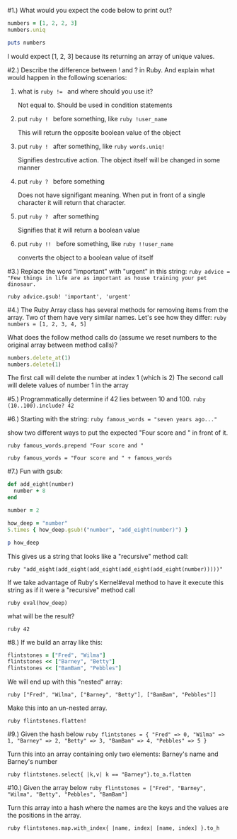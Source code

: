 #1.) What would you expect the code below to print out?
```ruby
numbers = [1, 2, 2, 3]
numbers.uniq

puts numbers
```
I would expect [1, 2, 3] because its returning an array of unique values.

#2.) Describe the difference between ! and ? in Ruby. And explain what would happen in the following scenarios:
1. what is ```ruby != ``` and where should you use it?
    
    Not equal to. Should be used in condition statements

2. put ```ruby ! ``` before something, like ```ruby !user_name ```
    
    This will return the opposite boolean value of the object

3. put ```ruby ! ``` after something, like ```ruby words.uniq! ```
    
    Signifies destrcutive action. The object itself will be changed in some manner

4. put ```ruby ? ``` before something
    
    Does not have signifigant meaning. When put in front of a single character it will return that character.

5. put ```ruby ? ``` after something
    
    Signifies that it will return a boolean value

6. put ```ruby !! ``` before something, like ```ruby !!user_name ```
    
    converts the object to a boolean value of itself

#3.) Replace the word "important" with "urgent" in this string:
```ruby advice = "Few things in life are as important as house training your pet dinosaur. ```

```ruby advice.gsub! 'important', 'urgent' ```

#4.) The Ruby Array class has several methods for removing items from the array. Two of them have very similar names. Let's see how they differ:
```ruby numbers = [1, 2, 3, 4, 5] ```

What does the follow method calls do (assume we reset numbers to the original array between method calls)?
```ruby
numbers.delete_at(1)
numbers.delete(1)
```
The first call will delete the number at index 1 (which is 2)
The second call will delete values of number 1 in the array

#5.) Programmatically determine if 42 lies between 10 and 100.
```ruby (10..100).include? 42 ```

#6.) Starting with the string:
```ruby famous_words = "seven years ago..." ```

show two different ways to put the expected "Four score and " in front of it.

```ruby famous_words.prepend "Four score and " ```

```ruby famous_words = "Four score and " + famous_words ```

#7.) Fun with gsub:
```ruby
def add_eight(number)
  number + 8
end

number = 2

how_deep = "number"
5.times { how_deep.gsub!("number", "add_eight(number)") }

p how_deep
```

This gives us a string that looks like a "recursive" method call:

```ruby "add_eight(add_eight(add_eight(add_eight(add_eight(number)))))" ```

If we take advantage of Ruby's Kernel#eval method to have it execute this string as if it were a "recursive" method call

```ruby eval(how_deep) ```

what will be the result?

```ruby 42 ```

#8.) If we build an array like this:
```ruby
flintstones = ["Fred", "Wilma"]
flintstones << ["Barney", "Betty"]
flintstones << ["BamBam", "Pebbles"]
```
We will end up with this "nested" array:

```ruby ["Fred", "Wilma", ["Barney", "Betty"], ["BamBam", "Pebbles"]] ```

Make this into an un-nested array.

```ruby flintstones.flatten! ```

#9.) Given the hash below
```ruby flintstones = { "Fred" => 0, "Wilma" => 1, "Barney" => 2, "Betty" => 3, "BamBam" => 4, "Pebbles" => 5 } ```

Turn this into an array containing only two elements: Barney's name and Barney's number

```ruby flintstones.select{ |k,v| k == "Barney"}.to_a.flatten ```

#10.) Given the array below
```ruby flintstones = ["Fred", "Barney", "Wilma", "Betty", "Pebbles", "BamBam"] ```

Turn this array into a hash where the names are the keys and the values are the positions in the array.

```ruby flintstones.map.with_index{ |name, index| [name, index] }.to_h ```